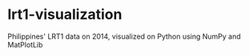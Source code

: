 # lrt1-visualization
Philippines' LRT1 data on 2014, visualized on Python using NumPy and MatPlotLib
